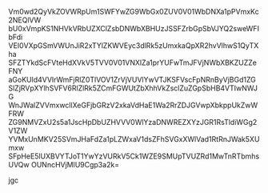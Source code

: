 Vm0wd2QyVkZOVWRpUm1SWFYwZG9WbGx0ZUV0V01WbDNXa1pPVmxKc2NEQlVW
bU0xVmpKS1NHVkVRbUZXClZsbDNWbXBHUzJSSFZrbGpSbVJYQ2sweWFIbFdi
VEI0VXpGSmVWUnJiR2xTYlZKWVEyc3dlRk5zUmxkaQpXR2hvVlhwS1QyTXha
SFZTYkdScFVteHdXVkV5TVV0V01VNXlZa1prYUFwTmJFVjNWbXBKZUZZeFNY
aGoKUld4VVlrWmFjRlZ0TlVOV1ZrVjVUVlYwVTJKSFVscFpNRnByVjBGd1ZG
SlZjRVpXYlhSVFV6RlZlRk5ZCmFGWUtZbXhhVkZsclZuZGpSbHB4VTIwNWJG
WnJWalZVVmxwcllXeGFjbGRzV2xkaVdHaE1Wa2RrZDJGVwpXbkppUkZwWFRW
ZG9NMVZxU2s5a1JscHpDbUZHVVV0WlYzaDNWREZXYzJGR1RsTldiWGg2V1ZW
YVMxUnMKV25SVmJHaFdZa1pLZWxaV1dsZFhSVGxXWlVad1RtRnJWak5XUmxw
SFpHeE5lUXBVYTJoT1YwYzVURkV5Ck1WZE9SMUpTVUZRd1MwTnRTbmhsUVQw
OUNncHVjMlU9Cgp3a2k=

jgc